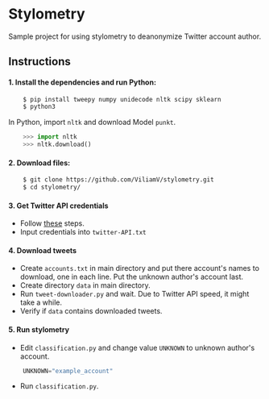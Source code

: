# Stylometry
Sample project for using stylometry to deanonymize Twitter account author.

## Instructions
#### 1. Install the dependencies and run Python:
```bash
    $ pip install tweepy numpy unidecode nltk scipy sklearn
    $ python3
```
In Python, import `nltk` and download Model `punkt`.
    
```python
    >>> import nltk
    >>> nltk.download()
```
    
#### 2. Download files:
```bash
    $ git clone https://github.com/ViliamV/stylometry.git
    $ cd stylometry/
```

#### 3. Get Twitter API credentials

- Follow [these](https://themepacific.com/how-to-generate-api-key-consumer-token-access-key-for-twitter-oauth/994/) steps.
- Input credentials into `twitter-API.txt`
    
#### 4. Download tweets
- Create `accounts.txt` in main directory and put there account's names to download, one in each line. Put the unknown author's account last.
- Create directory `data` in main directory.
- Run `tweet-downloader.py` and wait. Due to Twitter API speed, it might take a while.
- Verify if `data` contains downloaded tweets.
    
#### 5. Run stylometry
- Edit `classification.py` and change value `UNKNOWN` to unknown author's account.
```python
    UNKNOWN="example_account"
```
- Run `classification.py`.
